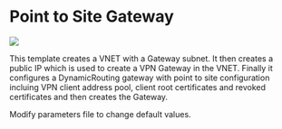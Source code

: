 # Point to Site Gateway

<a href="https://portal.azure.com/#create/Microsoft.Template/uri/https%3A%2F%2Fraw.githubusercontent.com%2FAzure%2Fazure-quickstart-templates%2Fmaster%2F101-point-to-site%2Fazuredeploy.json" target="_blank">
    <img src="http://azuredeploy.net/deploybutton.png"/>
</a>

This template creates a VNET with a Gateway subnet. It then creates a public IP which is used to create a VPN Gateway in the VNET. Finally it configures a DynamicRouting gateway with point to site configuration incluing VPN client address pool, client root certificates and revoked certificates and then creates the Gateway.

Modify parameters file to change default values.
